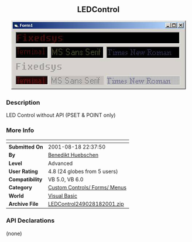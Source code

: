 ﻿<div align="center">

## LEDControl

<img src="PIC2001818163141453.jpg">
</div>

### Description

LED Control without API (PSET & POINT only)
 
### More Info
 


<span>             |<span>
---                |---
**Submitted On**   |2001-08-18 22:37:50
**By**             |[Benedikt Huebschen](https://github.com/Planet-Source-Code/PSCIndex/blob/master/ByAuthor/benedikt-huebschen.md)
**Level**          |Advanced
**User Rating**    |4.8 (24 globes from 5 users)
**Compatibility**  |VB 5\.0, VB 6\.0
**Category**       |[Custom Controls/ Forms/  Menus](https://github.com/Planet-Source-Code/PSCIndex/blob/master/ByCategory/custom-controls-forms-menus__1-4.md)
**World**          |[Visual Basic](https://github.com/Planet-Source-Code/PSCIndex/blob/master/ByWorld/visual-basic.md)
**Archive File**   |[LEDControl249028182001\.zip](https://github.com/Planet-Source-Code/benedikt-huebschen-ledcontrol__1-26353/archive/master.zip)

### API Declarations

(none)





